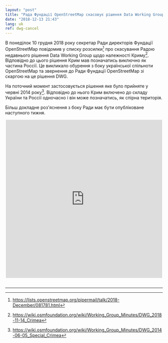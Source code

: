 ```yaml
---
layout: "post"
title: "Рада Фундації OpenStreetMap скасовує рішення Data Working Group"
date: "2018-12-13 21:43"
lang: uk
ref: dwg-cancel
---
```

В понеділок 10 грудня 2018 року секретар Ради директорів Фундації OpenStreetMap повідомив у списку розсилки[^1] про скасування Радою недавнього рішення Data Working Group щодо належності Криму[^2]. Відповідно до цього рішення Крим мав позначатись виключно як частина Россії. Це викликало обурення з боку української спільноти OpenStreetMap та звернення до Ради Фундації OpenStreetMap зі скаргою на це рішення DWG.

На поточний момент застосовується рішення яке було прийняте у червні 2014 року[^3]. Відповідно до нього Крим включено до складу України та Россії одночасно і він може позначатись, як спірна територія.

Більш докладне роз'яснення з боку Ради має бути опубліковане наступного тижня.

<div align="center">
  <iframe src="https://www.facebook.com/plugins/post.php?href=https%3A%2F%2Fwww.facebook.com%2Fopenstreetmapua%2Fposts%2F786673821668913&width=500&show_text=true&height=504&appId" width="500" height="504" style="border:none;overflow:hidden" scrolling="no" frameborder="0" allowTransparency="true" allow="encrypted-media"></iframe>
</div>
<br/>

----

[^1]: <https://lists.openstreetmap.org/pipermail/talk/2018-December/081781.html>
[^2]: <https://wiki.osmfoundation.org/wiki/Working_Group_Minutes/DWG_2018-11-14_Crimea>
[^3]: <https://wiki.osmfoundation.org/wiki/Working_Group_Minutes/DWG_2014-06-05_Special_Crimea>
